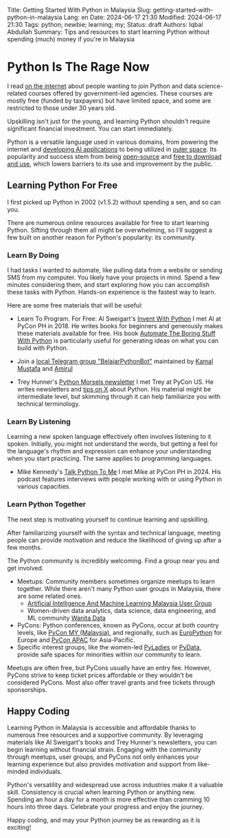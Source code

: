 Title: Getting Started With Python in Malaysia
Slug: getting-started-with-python-in-malaysia
Lang: en
Date: 2024-06-17 21:30
Modified: 2024-06-17 21:30
Tags: python; newbie; learning; my;
Status: draft
Authors: Iqbal Abdullah
Summary: Tips and resources to start learning Python without spending (much) money if you're in Malaysia

# Python Is The Rage Now

I read [on the internet](https://x.com/reviewbyyasmin/status/1802258242342736212) about people wanting to join Python and data science-related courses offered by government-led agencies. These courses are mostly free (funded by taxpayers) but have limited space, and some are restricted to those under 30 years old.

Upskilling isn't just for the young, and learning Python shouldn't require significant financial investment. You can start immediately.

Python is a versatile language used in various domains, from powering the internet and [developing AI applications](https://huggingface.co/learn/nlp-course/en/chapter0/1) to being utilized in [outer space](https://datatas.com/does-nasa-use-python/). Its popularity and success stem from being [open-source](https://github.com/python/cpython) and [free to download and use](https://www.python.org/downloads/), which lowers barriers to its use and improvement by the public.

## Learning Python For Free

I first picked up Python in 2002 (v1.5.2) without spending a sen, and so can you.

There are numerous online resources available for free to start learning Python. Sifting through them all might be overwhelming, so I'll suggest a few built on another reason for Python's popularity: its community.

### Learn By Doing

I had tasks I wanted to automate, like pulling data from a website or sending SMS from my computer. You likely have your projects in mind. Spend a few minutes considering them, and start exploring how you can accomplish these tasks with Python. Hands-on experience is the fastest way to learn.

Here are some free materials that will be useful:

- Learn To Program. For Free: Al Sweigart's [Invent With Python](https://inventwithpython.com)
    I met Al at PyCon PH in 2018. He writes books for beginners and generously makes these materials available for free. His book [Automate The Boring Stuff With Python](https://automatetheboringstuff.com) is particularly useful for generating ideas on what you can build with Python.

- Join a [local Telegram group "BelajarPythonBot"](https://t.me/belajarpythonbot) maintained by [Kamal Mustafa](https://x.com/k4ml) and [Amirul](https://x.com/AmirulAbu)

- Trey Hunner's [Python Morsels newsletter](https://www.pythonmorsels.com/newsletter/)
    I met Trey at PyCon US. He writes newsletters and [tips on X](https://x.com/treyhunner) about Python. His material might be intermediate level, but skimming through it can help familiarize you with technical terminology.

### Learn By Listening

Learning a new spoken language effectively often involves listening to it spoken. Initially, you might not understand the words, but getting a feel for the language's rhythm and expression can enhance your understanding when you start practicing. The same applies to programming languages.

- Mike Kennedy's [Talk Python To Me](https://talkpython.fm)
    I met Mike at PyCon PH in 2024. His podcast features interviews with people working with or using Python in various capacities.

### Learn Python Together

The next step is motivating yourself to continue learning and upskilling.

After familiarizing yourself with the syntax and technical language, meeting people can provide motivation and reduce the likelihood of giving up after a few months.

The Python community is incredibly welcoming. Find a group near you and get involved.

- Meetups: Community members sometimes organize meetups to learn together. While there aren't many Python user groups in Malaysia, there are some related ones.
    - [Artificial Intelligence And Machine Learning Malaysia User Group](https://tfugmy.peatix.com)
    - Women-driven data analytics, data science, data engineering, and ML community [Wanita Data](https://x.com/WanitaData)
- PyCons: Python conferences, known as PyCons, occur at both country levels, like [PyCon MY (Malaysia)](https://pycon.my/), and regionally, such as [EuroPython](https://europython.eu) for Europe and [PyCon APAC](https://pycon.asia) for Asia-Pacific.
- Specific interest groups, like the women-led [PyLadies](https://pyladies.com/locations/) or [PyData](https://www.meetup.com/PyDataKL/), provide safe spaces for minorities within our community to learn.

Meetups are often free, but PyCons usually have an entry fee. However, PyCons strive to keep ticket prices affordable or they wouldn't be considered PyCons. Most also offer travel grants and free tickets through sponsorships.

## Happy Coding

Learning Python in Malaysia is accessible and affordable thanks to numerous free resources and a supportive community. By leveraging materials like Al Sweigart's books and Trey Hunner's newsletters, you can begin learning without financial strain. Engaging with the community through meetups, user groups, and PyCons not only enhances your learning experience but also provides motivation and support from like-minded individuals.

Python's versatility and widespread use across industries make it a valuable skill. Consistency is crucial when learning Python or anything new. Spending an hour a day for a month is more effective than cramming 10 hours into three days. Celebrate your progress and enjoy the journey.

Happy coding, and may your Python journey be as rewarding as it is exciting!
